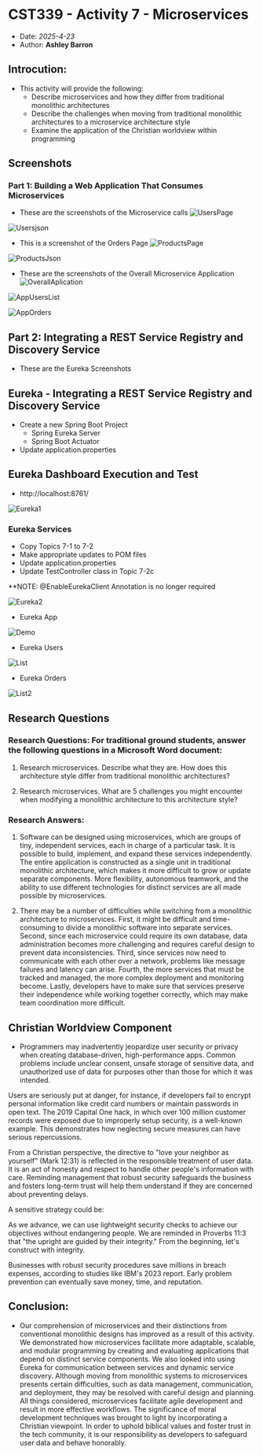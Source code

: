 # CST339 - Activity 7 - Microservices

- Date: *2025-4-23*
- Author: **Ashley Barron**

## Introcution:
- This activity will provide the following:
    - Describe microservices and how they differ from traditional monolithic architectures
    - Describe the challenges when moving from traditional monolithic architectures to a microservice architecture style
    - Examine the application of the Christian worldview within programming


## Screenshots
### Part 1: Building a Web Application That Consumes Microservices
- These are the screenshots of the Microservice calls
![UsersPage](usersPage.png)


![Usersjson](usersJson.png)


- This is a screenshot of the Orders Page
![ProductsPage](productsPage.png)

![ProductsJson](productsJson.png)

- These are the screenshots of the Overall Microservice Application
![OverallAplication](overallApp.png)

![AppUsersList](usersList.png)

![AppOrders](ordersPage.png)

## Part 2:  Integrating a REST Service Registry and Discovery Service
- These are the Eureka Screenshots

## Eureka - Integrating a REST Service Registry and Discovery Service
- Create a new Spring Boot Project
    - Spring Eureka Server
    - Spring Boot Actuator
- Update application.properties

## Eureka Dashboard Execution and Test
- http://localhost:8761/

![Eureka1](eureka1.png)

### Eureka Services
- Copy Topics 7-1 to 7-2
- Make appropriate updates to POM files
- Update application.properties
- Update TestController class in Topic 7-2c

**NOTE:  @EnableEurekaClient Annotation is no longer required

![Eureka2](eureka2.png)

- Eureka App

![Demo](demo.png)

- Eureka Users

![List](list.png)

- Eureka Orders

![List2](list2.png)


## Research Questions
### Research Questions: For traditional ground students, answer the following questions in a Microsoft Word document:

1. Research microservices. Describe what they are. How does this architecture style differ from traditional monolithic architectures?

2. Research microservices. What are 5 challenges you might encounter when modifying a monolithic architecture to this architecture style?


### Research Answers:
1. Software can be designed using microservices, which are groups of tiny, independent services, each in charge of a particular task.  It is possible to build, implement, and expand these services independently.  The entire application is constructed as a single unit in traditional monolithic architecture, which makes it more difficult to grow or update separate components.  More flexibility, autonomous teamwork, and the ability to use different technologies for distinct services are all made possible by microservices.

2. There may be a number of difficulties while switching from a monolithic architecture to microservices.  First, it might be difficult and time-consuming to divide a monolithic software into separate services.  Second, since each microservice could require its own database, data administration becomes more challenging and requires careful design to prevent data inconsistencies.  Third, since services now need to communicate with each other over a network, problems like message failures and latency can arise.  Fourth, the more services that must be tracked and managed, the more complex deployment and monitoring become.  Lastly, developers have to make sure that services preserve their independence while working together correctly, which may make team coordination more difficult.

## Christian Worldview Component
- Programmers may inadvertently jeopardize user security or privacy when creating database-driven, high-performance apps.  Common problems include unclear consent, unsafe storage of sensitive data, and unauthorized use of data for purposes other than those for which it was intended.

Users are seriously put at danger, for instance, if developers fail to encrypt personal information like credit card numbers or maintain passwords in open text.  The 2019 Capital One hack, in which over 100 million customer records were exposed due to improperly setup security, is a well-known example.  This demonstrates how neglecting secure measures can have serious repercussions.

From a Christian perspective, the directive to "love your neighbor as yourself" (Mark 12:31) is reflected in the responsible treatment of user data.  It is an act of honesty and respect to handle other people's information with care.  Reminding management that robust security safeguards the business and fosters long-term trust will help them understand if they are concerned about preventing delays.

A sensitive strategy could be:

 As we advance, we can use lightweight security checks to achieve our objectives without endangering people.  We are reminded in Proverbs 11:3 that "the upright are guided by their integrity."  From the beginning, let's construct with integrity.

Businesses with robust security procedures save millions in breach expenses, according to studies like IBM's 2023 report.  Early problem prevention can eventually save money, time, and reputation.


## Conclusion:
- Our comprehension of microservices and their distinctions from conventional monolithic designs has improved as a result of this activity.  We demonstrated how microservices facilitate more adaptable, scalable, and modular programming by creating and evaluating applications that depend on distinct service components.  We also looked into using Eureka for communication between services and dynamic service discovery. Although moving from monolithic systems to microservices presents certain difficulties, such as data management, communication, and deployment, they may be resolved with careful design and planning.  All things considered, microservices facilitate agile development and result in more effective workflows. The significance of moral development techniques was brought to light by incorporating a Christian viewpoint.  In order to uphold biblical values and foster trust in the tech community, it is our responsibility as developers to safeguard user data and behave honorably.

